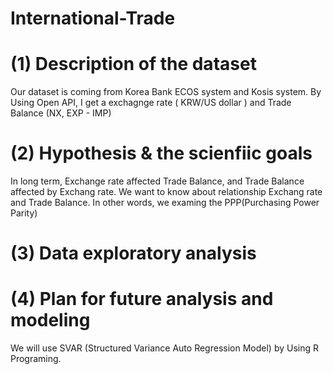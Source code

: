 # International-Trade

# (1) Description of the dataset
Our dataset is coming from Korea Bank ECOS system and Kosis system. By Using Open API, I get a exchagnge rate ( KRW/US dollar ) and Trade Balance (NX, EXP - IMP)
# (2) Hypothesis & the scienfiic goals
In long term, Exchange rate affected Trade Balance, and Trade Balance affected by Exchang rate. 
We want to know about relationship Exchang rate and Trade Balance.
In other words, we examing the PPP(Purchasing Power Parity)

# (3) Data exploratory analysis


# (4) Plan for future analysis and modeling
We will use SVAR (Structured Variance Auto Regression Model) by Using R Programing.
